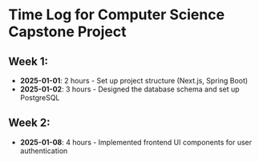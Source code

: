 # Time Log for Computer Science Capstone Project

## Week 1:
- **2025-01-01**: 2 hours - Set up project structure (Next.js, Spring Boot)
- **2025-01-02**: 3 hours - Designed the database schema and set up PostgreSQL

## Week 2:
- **2025-01-08**: 4 hours - Implemented frontend UI components for user authentication
